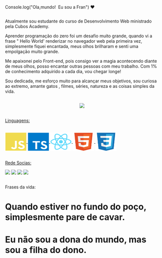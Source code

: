 Console.log("Ola,mundo!  Eu sou a Fran") ❤
##

Atualmente sou estudante do curso de Desenvolvimento Web ministrado pela Cubos Academy.

Aprender programação do zero foi um desafio muito grande, quando vi a frase " Hello World' renderizar no navegador web pela primeira vez, simplesmente fiquei encantada, meus olhos brilharam e senti uma empolgação muito grande.

Me apaixonei pelo Front-end, pois consigo ver a magia acontecendo diante de meus olhos, posso encantar outras pessoas com meu trabalho.
Com 1% de conhecimento adquirido a cada dia, vou chegar longe!   

Sou dedicada, me esforço muito para alcançar meus objetivos, sou curiosa ao extremo, amante gatos , filmes, séries, natureza e as coisas simples da vida. 

##

<div align="center">
  <a href="https://github.com/FrancieleCsantos">
  <img height="180em" src="https://github-readme-stats.vercel.app/api?username=FrancieleCsantos&show_icons=true&theme=dracula&include_all_commits=false&count_private=true"/>
 
</div>

##

Linguagens:

<div style="display: inline_block"><br>
  <img align="center" alt="Fran-Js" height="60" width="70" src="https://raw.githubusercontent.com/devicons/devicon/master/icons/javascript/javascript-plain.svg">
  <img align="center" alt="Fran-Ts" height="60" width="70" src="https://raw.githubusercontent.com/devicons/devicon/master/icons/typescript/typescript-plain.svg">
  <img align="center" alt="Fran-React" height="60" width="70" src="https://raw.githubusercontent.com/devicons/devicon/master/icons/react/react-original.svg">
  <img align="center" alt="Fran-HTML" height="60" width="70" src="https://raw.githubusercontent.com/devicons/devicon/master/icons/html5/html5-original.svg">
  <img align="center" alt="Fran-CSS" height="60" width="70" src="https://raw.githubusercontent.com/devicons/devicon/master/icons/css3/css3-original.svg">
</div>

 ##
 
 Rede Socias:
 
 <div>
  <a href="https://www.instagram.com/fransantos_black" target="_blank"><img src="https://img.shields.io/badge/-Instagram-%23E4405F?style=for-the-badge&logo=instagram&logoColor=white" target="_blank"></a>
 <a href="https://discord.gg/Q98yjFJfky" target="_blank"><img src="https://img.shields.io/badge/Discord-7289DA?style=for-the-badge&logo=discord&logoColor=white" target="_blank"></a> 
  <a href = "francieleconceicaodossantos93@gmail.com"><img src="https://img.shields.io/badge/-Gmail-%23333?style=for-the-badge&logo=gmail&logoColor=white" target="_blank"></a>
  <a href="https://www.linkedin.com/in/franciele-csantos/" target="_blank"><img src="https://img.shields.io/badge/-LinkedIn-%230077B5?style=for-the-badge&logo=linkedin&logoColor=white" target="_blank"></a> 
  <div/>
  
  ##
 Frases da vida: 

# Quando estiver no fundo do poço, simplesmente pare de cavar.

# Eu não sou a dona do mundo, mas sou a filha do dono.






<!---
FrancieleCsantos/FrancieleCsantos is a ✨ special ✨ repository because its `README.md` (this file) appears on your GitHub profile.
You can click the Preview link to take a look at your changes.
--->
